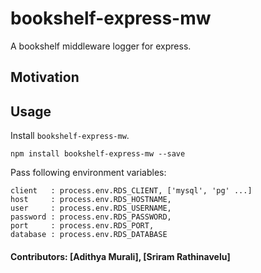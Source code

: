 # bookshelf-express-mw

A bookshelf middleware logger for express.

## Motivation

## Usage

Install `bookshelf-express-mw`.

```
npm install bookshelf-express-mw --save
```

Pass following environment variables:

```
client   : process.env.RDS_CLIENT, ['mysql', 'pg' ...]
host     : process.env.RDS_HOSTNAME,
user     : process.env.RDS_USERNAME,
password : process.env.RDS_PASSWORD,
port     : process.env.RDS_PORT,
database : process.env.RDS_DATABASE
```

#### Contributors: [Adithya Murali], [Sriram Rathinavelu]
